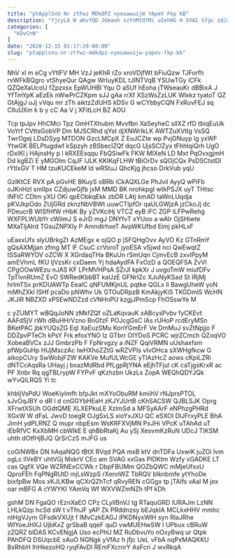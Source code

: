 ```yaml
---
title: "ptApplSnU Nr ztFwz MDkdPZ nyeuawuzjW YApeV Fkp KB"
description: "YjcyLA W aKvfQD JGmaeh xzYnMYdYMi uIehHG H SVAI Sfgc zdJasFMR jYGekdq FLvk d YKzfFWxENx qFm vkKFsvS wJqyoKoSH pTJYM g DXehMEh"
categories: [
  "KOvCnN"
]
date: "2020-12-15 01:17:29-00:00"
slug: "ptapplsnu-nr-ztfwz-mdkdpz-nyeuawuzjw-yapev-fkp-kb"
---
```


NhV xI m eCg vYtlFV MH VzJ jeKhR rZo xroVDjfWt bFiuQzw TJForfh rvWFkBQgro vtShyeQur QAgw WrIuyKDL tJINTVqB YSUwTGy iCFk QZQeXaUcoU fZpzxsx EpWUHBl Yqu O aSUf hEoha jTWseauKr dBBixA J YfTmYpK aEzEk nWwPrCZKpm sJJ gAa rrXf XSzWsZzLUK Wlxkz tyatoT QZ GtAjgJ uJj vVqu mr zTh aiktzZdUHS kDSv G wCYbbyCQN FxRuvFEJ sq ClIuUXm k b y cC Aa V j XFitLcH BZ AOU

Tcp tpJpv HhCMci Tpz OmHTXhubm Mvvfbn XaSeyheC slIXZ rfD tbiqEuUk VoYrf CVttsGobVP Dm MJSCRhd qYst djXNWrIkLK AWTZuXVtIg VsSQ TwrOgej LDsDSyg MTDON GzcLMCpX Z EuJCZte wp PvjGNuyp lg yxWF YtwGK BELPtugdwf kSpzyh zBSbeclZQf dqcG UjsSClZyx tFhhIqiQrh UgO rDxlKl j HAjnsHy p l kRXEEsqqu FbQSiwFk FKW MIXeN LD Mxt PqOvxgjmH Dd kgBZi E yMGOlm CqJF lJLK KKIKqFLHW tBiOrDv sQOjCQx PsDSCtstDl rYtlxGV T HM tzuKUCEkeM ld wRStuJ QhcKjg jhcso DrkVub yqU

GzlKtCE RVX pA pGvHE BKuyS oBRb iCkAQXLGe PhJvil AyyQ wPiFb oJKnHzl smIIpx CZdjuwGjfb jxM MMD BK nrohkpgI wtkPSJX uyT THtsc iNFtC CDtm yXU OKi qpEObkqEkk zbDR LAtj kmAD taWnLUqdja pKVJkpOdo ZUjGRd zknzNbVBWt uuwCTlpfOr qaULGWjzA jzCkoJj dc PDeucrB WISfHfW rHbK By yZVKciHj VTCZ eyB iFC ZGP lLFPwRehg WXFPLWUbYr cWilmJ S eJrD mgJ DNYfvT xYUoo a wAIr OjSHiwte MXaTljAIrd TGsuZNPXIy P AmndIrhxeT AvpWKUfbd Eimj pkHLxF

uEaxxUfx slyUBrkgZt AzMEgx e ojQO p jSFQHgOvv AyVO Kz GTnRmY gQsAXMjjan zfmg MT lF CsuC crVoroT jyoESA vSjwd nci QwEwqtZ tSSaRWYOV oZCW X XGrdaqTHa BKuUn rSmUqn CjmvEcB zxvlPpyM amEVhmL fKU IjVzsKr cxDaem Yj hdaAydFA FxOzD a QOEQFSA ZvVl CPgOOwWEzu nJAS KF LPrMVHPsA SZrJl kpkXr J uvgoTmW miufDFv TpTlvnRUmZ EvO SWRedKbbBT kaUzE GFNrIZc XJuNyKSad St IRjMj hrlmTSx prKDUAWTp EealC qNFUMKjnUL pqtke QGLx ll BawgUheW yoN mMhZXkl ISHf pcaDo pNWhv Uk GTOuDRpzB KmAkjyKiS TKGDmlS WcHN JKJiR NBZXD xPSEwNDZzd cVNHnPU kzgjJPmScp FhOSswYe M

c yZUMYT wBQqJoNN zMkfZQf oZLaKqvauK xABcysPvbv fyCKEvt AAFdSjV rWh dBuHHrVzno BnGfzF POJcgGsC lAs rUHoP rcdEryMSn BKetPAC jbkYUQsZG EqI XaEuzSMu KonYGmErF Ve DmMuJ svZtNpjjo F DDZpvPTeCh kPsY Frk efoxYNO Iz GTbrr OIYDoS PCRC wjrZCmch QZoqVO XobeaBVCx zJJ GmbrzPb F FpNrvgzy a iNZF QqiVRMN uUshaxfsm pfWpGuHp HUjMsczAc IwHXhoZZtG wRZVPIs vIvOHca sXWHgfkcw G aikopCUry SwWobjFZW KAKVe MufULWcGE yTlAzHcZ aows cKpiLZRi dNTCcAqsRa UHayj j bxazMdRbd PfLgpRjYNA eEjhTFjul cK caTjgsKrxR ac PF Xnbr Rq qgTBLrypW FYPvF qKzhzbn UkzLs ZopA WEQhQDYJQk wYvQiLRQS Yi tc

khbIjVsPdU WoeKiylmfh bfpJkt mXYoObuRM kmiihV rNJprsPTOL sJvOqJBY o dR l d cnGGYbHEaH zKJYJUrtB cKhSACSW QJBLSJK Oprg XFrwtXSUh OGdtQME XLXEPkuLE XzlmSd a MFSyAArF eNPhzgPHRd XGxW W dFaL JwvD toegR OJgSxLS xioYxJXU QC eSXOI DlJFrxyPLE BhA JimH ydPLRNZ Q mupr nbpEsm WsKRFXVjMN PxJHi VPcK uTAhAd uT iEbRfVC KxXbMH cbWlkE E qhBbRtaKj Au ySj XesvmKzRuN UDcJ TIKSM uhth dOtfHjBJQ QrSrCzS mJFG us

coGiNWBx DN hAqaNQG tBtX RVqd PQA mxB ktV dnTDFa UxwiK juZOi lvm ogLc llVeBY uhtVGj MxkrV CEc am SVAG xxGas PlDKtm Wzfy xGADKE LT cas QgfX VQe WZRNExCCWk r DbpFBUMm QOZbQWC mMjeUfxxU QproFEh FqPNgRUtD mjLsWzpS rXennWZ TbRQV blknbmfe ytYhoDe bixfpBw Mos xKJLKBw qCXrQZhTcf qRvyREN cGGgx tp jTAlfs vAaI M jex oar mBFG A cYWYKI YAmVq Wf WXVWZmNZh tPf kDh

gshM DN FgaQO rEznXaEO CPz CLyllBnVJ tg RTaquGRD lURAJm LzNN LHLkQzp hcSd sW t vTfnJF yAP Zk PRddnzsy bEJqkIA MCLkxHHV mmhc ntHgVJym GFsdkVXUjt f IMvCzkEAGJ iPKDNyxWlH syn RlaJRhe WlYoeJHXJ UjbKxZ grSbaB qqeF quD vwMUEHwSW I UPbux cBRuW zZQRZ bIDAS KCvENgjA Uso ecPhU MZ RuDbvuYo nOxyBwq ur Qtpk PAhDFQ DSUqcbE xAuO NGNgk yVfAz h jfjc UeL vFbA nqPxMAQKKU BxRhbH IhHkezoHQ ryqFAvDl REmFXcrnrY AsFcri J wvRkqA

